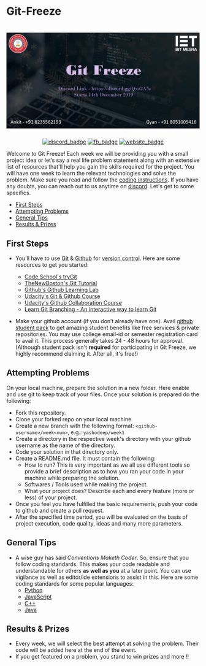 # Git-Freeze

# ![Git Freeze Spread](assets/gitfreeze.jpg)

<p align="center">
<a href='https://discord.gg/Qxz2A5s'><img src='https://img.shields.io/badge/Connect_on-Discord-3AAE84.svg?longCache=true&amp;style=for-the-badge' alt='discord_badge' referrerPolicy='no-referrer' /></a>
<a href='https://kutt.it/ietfb'><img src='https://img.shields.io/badge/Follow_On-Facebook-3C5898.svg?longCache=true&amp;style=for-the-badge' alt='fb_badge' referrerPolicy='no-referrer' /></a>
<a href='http://iet.bitmesra.ac.in/'><img src='https://img.shields.io/badge/Visit_On-Website-CF000F.svg?longCache=true&amp;style=for-the-badge' alt='website_badge' referrerPolicy='no-referrer' /></a>
</p>



Welcome to Git Freeze! Each week we will be providing you with a small project idea or let’s say a real life problem statement along with an extensive list of resources that'll help you gain the skills required for the project. You will have one week to learn the relevant technologies and solve the problem. Make sure you read and follow the [coding instructions](./CODING_INSTRUCTIONS.md). If you have any doubts, you can reach out to us anytime on [discord](https://discord.gg/Qxz2A5s). Let's get to some specifics.

- [First Steps](#first-steps)
- [Attempting Problems](#attempting-problems)
- [General Tips](#general-tips)
- [Results & Prizes](#results--prizes)

## First Steps

- You'll have to use [Git](https://www.youtube.com/watch?v=uhtzxPU7Bz0) & [Github](https://www.youtube.com/watch?v=w3jLJU7DT5E) for [version control](https://git-scm.com/video/what-is-version-control). Here are some resources to get you started:
    - [Code School's tryGit](https://try.github.io/)
    - [TheNewBoston's Git Tutorial](https://www.youtube.com/playlist?list=PL6gx4Cwl9DGAKWClAD_iKpNC0bGHxGhcx)
    - [Github's Github Learning Lab](https://www.youtube.com/watch?v=9S0p8YMQzsM)
    - [Udacity's Git & Github Course](https://in.udacity.com/course/how-to-use-git-and-github--ud775)
    - [Udacity's Github Collaboration Course](https://in.udacity.com/course/github-collaboration--ud456)
    - [Learn Git Branching - An interactive way to learn Git](https://learngitbranching.js.org/?demo)

- Make your github account (if you don’t already have one). Avail [github student pack](https://education.github.com/pack) to get amazing student benefits like free services & private repositories. You may use college email-id or semester registration card to avail it. This process generally takes 24 - 48 hours for approval. (Although student pack isn't **required** for participating in Git Freeze, we highly recommend claiming it. After all, it's free!)

## Attempting Problems

On your local machine, prepare the solution in a new folder. Here enable and use git to keep track of your files. Once your solution is prepared do the following:

- Fork this repository.
- Clone your forked repo on your local machine.
- Create a new branch with the following format: `<github-username>/week<num>`, e.g.: `yashodeep/week1`
- Create a directory in the respective week's directory with your github username as the name of the directory.
- Code your solution in that directory only.
- Create a README.md file. It must contain the following:
    - How to run? This is very important as we all use different tools so provide a brief description as to how you ran your code in your machine while preparing the solution.
    - Softwares / Tools used while making the project.
    - What your project does? Describe each and every feature (more or less) of your project.
- Once you feel you have fulfilled the basic requirements, push your code to github and create a pull request.
- After the specified time period, you will be evaluated on the basis of project execution, code quality, ideas and many more parameters.

## General Tips

- A wise guy has said *Conventions Maketh Coder*. So, ensure that you follow coding standards. This makes your code readable and understandable for others **as well as you** at a later point. You can use vigilance as well as editor/ide extensions to assist in this. Here are some coding standards for some popular languages:
    - [Python](https://www.python.org/dev/peps/pep-0008/)
    - [JavaScript](https://www.w3schools.com/js/js_conventions.asp)
    - [C++](https://google.github.io/styleguide/cppguide.html)
    - [Java](https://google.github.io/styleguide/javaguide.html)

## Results & Prizes

- Every week, we will select the best attempt at solving the problem. Their code will be added here at the end of the event.
- If you get featured on a problem, you stand to win prizes and more !!
